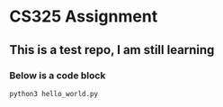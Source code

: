 # CS325 Assignment
## This is a test repo, I am still learning
### Below is a code block
```
python3 hello_world.py
```